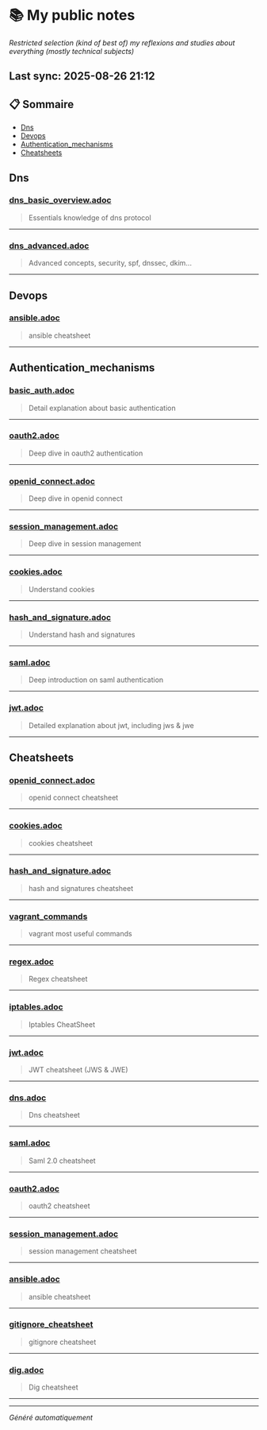 # 📚 My public notes 
*Restricted selection (kind of best of) my reflexions and studies about everything (mostly technical subjects)*

## Last sync: 2025-08-26 21:12


## 📋 Sommaire

- [Dns](#dns)
- [Devops](#devops)
- [Authentication_mechanisms](#authentication_mechanisms)
- [Cheatsheets](#cheatsheets)


## Dns

### [dns_basic_overview.adoc](networking/protocols/dns/dns_basic_overview.adoc)
> Essentials knowledge of dns protocol

---
### [dns_advanced.adoc](networking/protocols/dns/dns_advanced.adoc)
> Advanced concepts, security, spf, dnssec, dkim...

---

## Devops

### [ansible.adoc](devops/ansible.adoc)
> ansible cheatsheet

---

## Authentication_mechanisms

### [basic_auth.adoc](security/authentication_mechanisms/basic_auth.adoc)
> Detail explanation about basic authentication

---
### [oauth2.adoc](security/authentication_mechanisms/oauth2.adoc)
> Deep dive in oauth2 authentication

---
### [openid_connect.adoc](security/authentication_mechanisms/openid_connect.adoc)
> Deep dive in openid connect

---
### [session_management.adoc](security/authentication_mechanisms/session_management.adoc)
> Deep dive in session management

---
### [cookies.adoc](security/authentication_mechanisms/cookies.adoc)
> Understand cookies

---
### [hash_and_signature.adoc](security/authentication_mechanisms/hash_and_signature.adoc)
> Understand hash and signatures

---
### [saml.adoc](security/authentication_mechanisms/saml.adoc)
> Deep introduction on saml authentication

---
### [jwt.adoc](security/authentication_mechanisms/jwt.adoc)
> Detailed explanation about jwt, including jws & jwe

---

## Cheatsheets

### [openid_connect.adoc](cheatsheets/openid_connect.adoc)
> openid connect cheatsheet

---
### [cookies.adoc](cheatsheets/cookies.adoc)
> cookies cheatsheet

---
### [hash_and_signature.adoc](cheatsheets/hash_and_signature.adoc)
> hash and signatures cheatsheet

---
### [vagrant_commands](cheatsheets/vagrant_commands)
> vagrant most useful commands

---
### [regex.adoc](cheatsheets/regex.adoc)
> Regex cheatsheet

---
### [iptables.adoc](cheatsheets/iptables.adoc)
> Iptables CheatSheet

---
### [jwt.adoc](cheatsheets/jwt.adoc)
> JWT cheatsheet (JWS & JWE)

---
### [dns.adoc](cheatsheets/dns.adoc)
> Dns cheatsheet

---
### [saml.adoc](cheatsheets/saml.adoc)
> Saml 2.0 cheatsheet

---
### [oauth2.adoc](cheatsheets/oauth2.adoc)
> oauth2 cheatsheet

---
### [session_management.adoc](cheatsheets/session_management.adoc)
> session management cheatsheet

---
### [ansible.adoc](cheatsheets/ansible.adoc)
> ansible cheatsheet

---
### [gitignore_cheatsheet](cheatsheets/gitignore_cheatsheet)
> gitignore cheatsheet

---
### [dig.adoc](cheatsheets/dig.adoc)
> Dig cheatsheet

---

---
_Généré automatiquement_